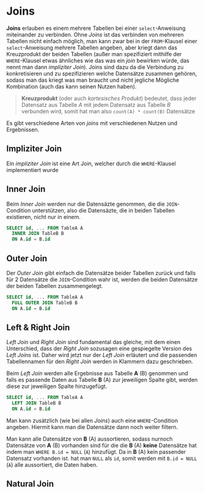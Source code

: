 # Joins

**Joins** erlauben es einem mehrere Tabellen bei einer `select`-Anweisung miteinander zu verbinden. Ohne *Joins* ist das verbinden von mehreren Tabellen nicht einfach möglich, man kann zwar bei in der `FROM`-Klausel einer `select`-Anweisung mehrere Tabellen angeben, aber kriegt dann das Kreuzprodukt der beiden Tabellen (außer man spezifiziert mithilfe der `WHERE`-Klausel etwas ähnliches wie das was ein *join* bewirken würde, das nennt man dann *impliziter Join*). Joins sind dazu da die Verbindung zu konkretisieren und zu spezifizieren welche Datensätze zusammen gehören, sodass man das kriegt was man braucht und nicht jegliche Mögliche Kombination (auch das kann seinen Nutzen haben).

> **Kreuzprodukt** (oder auch *kartesisches Produkt*) bedeutet, dass jeder Datensatz aus Tabelle *A* mit jedem Datensatz aus Tabelle *B* verbunden wird, somit hat man also `count(A) * count(B)` Datensätze

Es gibt verschiedene Arten von *joins* mit verschiedenen Nutzen und Ergebnissen.

## Impliziter Join

Ein *impliziter Join* ist eine Art Join, welcher durch die `WHERE`-Klausel implementiert wurde

## Inner Join

Beim *Inner Join* werden nur die Datensäzte genommen, die die `JOIN`-Condition unterstützen, also die Datensäzte, die in beiden Tabellen existieren, nicht nur in einem.

```sql
SELECT id, ... FROM TableA A
  INNER JOIN TableB B
  ON A.id = B.id
```

## Outer Join

Der *Outer Join* gibt einfach die Datensätze beider Tabellen zurück und falls für 2 Datensätze die `JOIN`-Condition wahr ist, werden die beiden Datensätze der beiden Tabellen zusammengelegt.

```sql
SELECT id, ... FROM TableA A
  FULL OUTER JOIN TableB B
  ON A.id = B.id
```

## Left & Right Join

*Left Join* und *Right Join* sind fundamental das gleiche, mit dem einen Unterschied, dass der *Right Join* sozusagen eine gespiegelte Version des *Left Joins* ist. Daher wird jetzt nur der *Left Join* erläutert und die passenden Tabellennamen für den *Right Join* werden in Klammern dazu geschrieben.

Beim *Left Join* werden alle Ergebnisse aus Tabelle **A** (B) genommen und falls es passende Daten aus Tabelle **B** (A) zur jeweiligen Spalte gibt, werden diese zur jeweiligen Spalte hinzugefügt.

```sql
SELECT id, ... FROM TableA A
  LEFT JOIN TableB B
  ON A.id = B.id
```

Man kann zusätzlich (wie bei allen *Joins*) auch eine `WHERE`-Condition angeben. Hiermit kann man die Datensätze dann noch weiter filtern.

Man kann alle Datensätze von **B** (A) aussortieren, sodass nurnoch Datensätze von **A** (B) vorhanden sind für die die **B** (A) **keine** Datensätze hat indem man `WHERE B.id = NULL` (`A`) hinzufügt. Da in **B** (A) kein passender Datensatz vorhanden ist. hat man `NULL` als `id`, somit werden mit `B.id = NULL` (`A`) alle aussortiert, die Daten haben. 

## Natural Join
